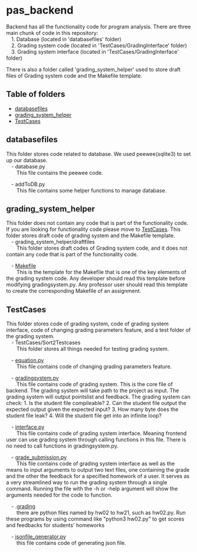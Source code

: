 # pas_backend
Backend has all the functionality code for program analysis. There are three main chunk of code in this repository:  
&emsp;1. Database (located in 'databasefiles' folder)  
&emsp;2. Grading system code (located in 'TestCases/GradingInterface' folder)  
&emsp;3. Grading system interface (located in 'TestCases/GradingInterface' folder)  

There is also a folder called 'grading_system_helper' used to store draft files of Grading system code and the Makefile template.

## Table of folders
* [databasefiles](#databasefiles)
* [grading_system_helper](#grading_system_helper)
* [TestCases](#TestCases)

## databasefiles
This folder stores code related to database. We used peewee(sqlite3) to set up our database.  
&emsp;- database.py  
&emsp;&emsp;This file contains the peewee code.  

&emsp;- addToDB.py  
&emsp;&emsp;This file contains some helper functions to manage database.  

## grading_system_helper
This folder does not contain any code that is part of the functionality code. If you are looking for functionality code please move to [TestCases](#TestCases). This folder stores draft code of grading system and the Makefile template.  
&emsp;- grading_system_helper/draftfiles  
&emsp;&emsp;This folder stores draft codes of Grading system code, and it does not contain any code that is part of the functionality code.  

&emsp;- [Makefile](grading_system_helper/Makefile)  
&emsp;&emsp;This is the template for the Makefile that is one of the key elements of the grading system code. Any developer should read   this template before modifying gradingsystem.py. Any professor user should read this template to create the corresponding Makefile of an assignment.

## TestCases
This folder stores code of grading system, code of grading system interface, code of changing grading parameters feature, and a test folder of the grading system.  
&emsp;- TestCases/Sort2Testcases  
&emsp;&emsp;This folder stores all things needed for testing grading system.  

&emsp;- [equation.py](TestCases/GradingInterface/equation.py)  
&emsp;&emsp;This file contains code of changing grading parameters feature.  

&emsp;- [gradingsystem.py](TestCases/GradingInterface/gradingsystem.py)  
&emsp;&emsp;This file contains code of grading system. This is the core file of backend. The grading system will take path to the project as input. The grading system will output pointslist and feedback. The grading system can check: 1. Is the student file compileable? 2. Can the student file output the expected output given the expected input? 3. How many byte does the student file leak? 4. Will the student file get into an infinite loop?  

&emsp;- [interface.py](TestCases/GradingInterface/interface.py)   
&emsp;&emsp;This file contains code of grading system interface. Meaning frontend user can use grading system through calling functions in this file. There is no need to call functions in gradingsystem.py. 

&emsp;- [grade_submission.py](grade_submission.py)   
&emsp;&emsp;This file contains code of grading system interface as well as the means to input arguments to output two text files, one containing the grade and the other the feedback for a specified homework of a user. It serves as a very streamlined way to run the grading system through a single command. Running the file with the -h or -help argument will show the arguments needed for the code to function.

&emsp;- .[grading](TestCases)  
&emsp;&emsp;there are python files named by hw02 to hw21, such as hw02.py. Run these programs by using command like "python3 hw02.py" to get scores and feedbacks for students' homeworks  

&emsp;- [jsonfile_generator.py](TestCases/jsonfile_generator.py)   
&emsp;&emsp;this file contains code of generating json file.
